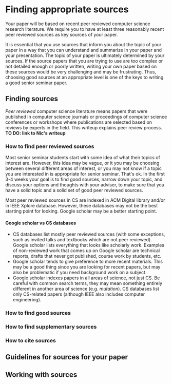 # Finding appropriate sources

Your paper will be based on recent peer reviewed computer science research literature. We require you to have at least three reasonably recent peer reviewed sources as key sources of your paper. 

It is essential that you use sources that inform you about the topic of your paper in a way that you can understand and summarize in your paper and your presentation. The topic of your paper is ultimately determined by your sources. If the source papers that you are trying to use are too complex or not detailed enough or poorly written, writing your own paper based on these sources would be very challenging and may be frustrating. Thus, choosing good sources at an appropriate level is one of the keys to writing a good senior seminar paper. 

## Finding sources

*Peer reviewed* computer science literature means papers that were published in computer science journals or proceedings of computer science conferences or workshops where publications are selected based on reviews by experts in the field. This writeup explains peer review process. **TO DO: link to Nic's writeup**

### How to find peer reviewed sources

Most senior seminar students start with some idea of what their topics of interest are. However, this idea may be vague, or it you may be choosing between several different areas of interest, or you may not know if a topic you are interested in is appropriate for senior seminar. That's ok. In the first 3-4 weeks your goal is to find good sources, narrow down your topic, and discuss your options and thoughts with your adviser, to make sure that you have a solid topic and a solid set of good peer reviewed sources. 

Most peer reviewed sources in CS are indexed in ACM Digital library and/or in IEEE Xplore database. However, these databases may not be the best starting point for looking. Google scholar may be a better starting point.  

#### Google scholar vs CS databases

* CS databases list mostly peer reviewed sources (with some exceptions, such as invited talks and textbooks which are not peer reviewed). Google scholar lists everything that looks like scholarly work. Examples of non-reviewed work that comes up on Google scholar are technical reports, drafts that never got published, course work by students, etc.  
* Google scholar tends to give preference to more recent materials. This may be a good thing since you are looking for recent papers, but may also be problematic if you need background work on a subject.    
* Google scholar indexes papers in all areas of science, not just CS. Be careful with common search terms, they may mean something entirely different in another area of science (e.g. *mutation*). CS  databases list only CS-related papers (although IEEE also includes computer engineering). 

### How to find good sources

### How to find supplementary sources 

### How to cite sources 

## Guidelines for sources for your paper

<!-- quantity, how recent, how are they used, supplementary sources -->

## Working with sources

